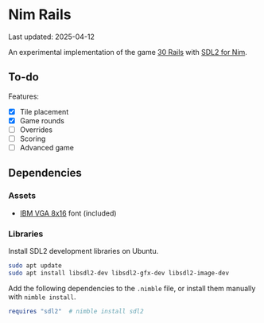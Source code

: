 # Nim Rails

Last updated: 2025-04-12

An experimental implementation of the game [30 Rails](https://boardgamegeek.com/boardgame/200551/30-rails) with [SDL2 for Nim](https://github.com/nim-lang/sdl2).

## To-do

Features:

- [x] Tile placement
- [x] Game rounds
- [ ] Overrides
- [ ] Scoring
- [ ] Advanced game

## Dependencies

### Assets

- [IBM VGA 8x16](https://int10h.org/oldschool-pc-fonts/fontlist/font?ibm_vga_8x16) font (included)

### Libraries

Install SDL2 development libraries on Ubuntu.

```sh
sudo apt update
sudo apt install libsdl2-dev libsdl2-gfx-dev libsdl2-image-dev
```

Add the following dependencies to the `.nimble` file, or install them manually with `nimble install`.

```nimble
requires "sdl2"  # nimble install sdl2
```
